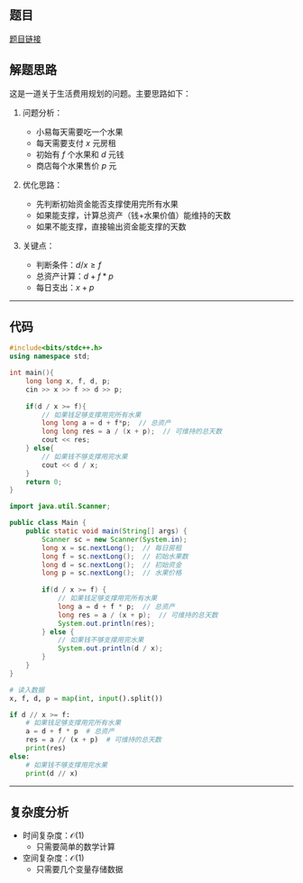## 题目
[题目链接](https://www.nowcoder.com/practice/a99cdf4e2f44499e80749699cc2ec2b9?tpId=182&tqId=112727&sourceUrl=/exam/oj&channenl=wgithub&fromPut=wgithub)

## 解题思路

这是一道关于生活费用规划的问题。主要思路如下：

1. 问题分析：
   - 小易每天需要吃一个水果
   - 每天需要支付 $x$ 元房租
   - 初始有 $f$ 个水果和 $d$ 元钱
   - 商店每个水果售价 $p$ 元

2. 优化思路：
   - 先判断初始资金能否支撑使用完所有水果
   - 如果能支撑，计算总资产（钱+水果价值）能维持的天数
   - 如果不能支撑，直接输出资金能支撑的天数

3. 关键点：
   - 判断条件：$d/x \geq f$
   - 总资产计算：$d + f*p$
   - 每日支出：$x + p$

---

## 代码

```cpp []
#include<bits/stdc++.h>
using namespace std;

int main(){
    long long x, f, d, p;
    cin >> x >> f >> d >> p;
    
    if(d / x >= f){
        // 如果钱足够支撑用完所有水果
        long long a = d + f*p;  // 总资产
        long long res = a / (x + p);  // 可维持的总天数
        cout << res;
    } else{
        // 如果钱不够支撑用完水果
        cout << d / x;
    }
    return 0;
}
```

```java []
import java.util.Scanner;

public class Main {
    public static void main(String[] args) {
        Scanner sc = new Scanner(System.in);
        long x = sc.nextLong();  // 每日房租
        long f = sc.nextLong();  // 初始水果数
        long d = sc.nextLong();  // 初始资金
        long p = sc.nextLong();  // 水果价格
        
        if(d / x >= f) {
            // 如果钱足够支撑用完所有水果
            long a = d + f * p;  // 总资产
            long res = a / (x + p);  // 可维持的总天数
            System.out.println(res);
        } else {
            // 如果钱不够支撑用完水果
            System.out.println(d / x);
        }
    }
}
```

```python []
# 读入数据
x, f, d, p = map(int, input().split())

if d // x >= f:
    # 如果钱足够支撑用完所有水果
    a = d + f * p  # 总资产
    res = a // (x + p)  # 可维持的总天数
    print(res)
else:
    # 如果钱不够支撑用完水果
    print(d // x)
```

---

## 复杂度分析

- 时间复杂度：$\mathcal{O}(1)$
  - 只需要简单的数学计算
- 空间复杂度：$\mathcal{O}(1)$
  - 只需要几个变量存储数据

